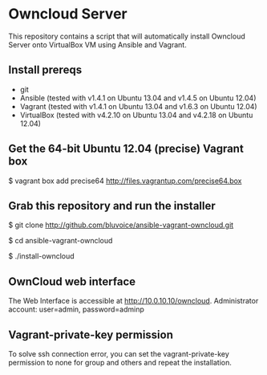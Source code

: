 # Owncloud Server
  
This repository contains a script that will automatically install Owncloud Server onto VirtualBox VM using Ansible and Vagrant.

## Install prereqs

 * git
 * Ansible (tested with v1.4.1 on Ubuntu 13.04 and v1.4.5 on Ubuntu 12.04)
 * Vagrant (tested with v1.4.1 on Ubuntu 13.04 and v1.6.3 on Ubuntu 12.04)
 * VirtualBox (tested with v4.2.10 on Ubuntu 13.04 and v4.2.18 on Ubuntu 12.04)

## Get the 64-bit Ubuntu 12.04 (precise) Vagrant box

$ vagrant box add precise64 http://files.vagrantup.com/precise64.box

## Grab this repository and run the installer

$ git clone http://github.com/bluvoice/ansible-vagrant-owncloud.git

$ cd ansible-vagrant-owncloud

$ ./install-owncloud

## OwnCloud web interface
The Web Interface is accessible at http://10.0.10.10/owncloud.
Administrator account: user=admin, password=adminp

## Vagrant-private-key permission
To solve ssh connection error, you can set the vagrant-private-key permission to none for group and others and repeat the installation. 




